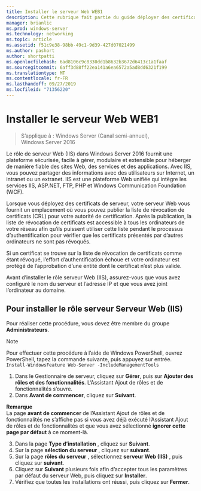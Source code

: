 ```yaml
---
title: Installer le serveur Web WEB1
description: Cette rubrique fait partie du guide déployer des certificats de serveur pour les déploiements sans fil et câblés 802.1 X.
manager: brianlic
ms.prod: windows-server
ms.technology: networking
ms.topic: article
ms.assetid: f51c9e38-98bb-49c1-9d39-427d07021499
ms.author: pashort
author: shortpatti
ms.openlocfilehash: 6ad8106c9c8330dd1b8632b3672d6413c1a1faaf
ms.sourcegitcommit: 6aff3d88ff22ea141a6ea6572a5ad8dd6321f199
ms.translationtype: MT
ms.contentlocale: fr-FR
ms.lasthandoff: 09/27/2019
ms.locfileid: "71356220"
---
```

# <a name="install-the-web-server-web1"></a>Installer le serveur Web WEB1

>S’applique à : Windows Server (Canal semi-annuel), Windows Server 2016

Le rôle de serveur Web (IIS) dans Windows Server 2016 fournit une plateforme sécurisée, facile à gérer, modulaire et extensible pour héberger de manière fiable des sites Web, des services et des applications. Avec IIS, vous pouvez partager des informations avec des utilisateurs sur Internet, un intranet ou un extranet. IIS est une plateforme Web unifiée qui intègre les services IIS, ASP.NET, FTP, PHP et Windows Communication Foundation (WCF).  

Lorsque vous déployez des certificats de serveur, votre serveur Web vous fournit un emplacement où vous pouvez publier la liste de révocation de certificats (CRL) pour votre autorité de certification. Après la publication, la liste de révocation de certificats est accessible à tous les ordinateurs de votre réseau afin qu’ils puissent utiliser cette liste pendant le processus d’authentification pour vérifier que les certificats présentés par d’autres ordinateurs ne sont pas révoqués.   

Si un certificat se trouve sur la liste de révocation de certificats comme étant révoqué, l’effort d’authentification échoue et votre ordinateur est protégé de l’approbation d’une entité dont le certificat n’est plus valide.  

Avant d’installer le rôle serveur Web (IIS), assurez-vous que vous avez configuré le nom du serveur et l’adresse IP et que vous avez joint l’ordinateur au domaine.  

## <a name="to-install-the-web-server-iis-server-role"></a>Pour installer le rôle serveur Serveur Web (IIS)  
Pour réaliser cette procédure, vous devez être membre du groupe **Administrateurs**.  

>[!NOTE]  
>Pour effectuer cette procédure à l’aide de Windows PowerShell, ouvrez PowerShell, tapez la commande suivante, puis appuyez sur entrée.  
`Install-WindowsFeature Web-Server -IncludeManagementTools`  

1.  Dans le Gestionnaire de serveur, cliquez sur **Gérer**, puis sur **Ajouter des rôles et des fonctionnalités**. L’Assistant Ajout de rôles et de fonctionnalités s’ouvre.  
2.  Dans **Avant de commencer**, cliquez sur **Suivant**.  

**Remarque**   
La page **avant de commencer** de l’Assistant Ajout de rôles et de fonctionnalités ne s’affiche pas si vous avez déjà exécuté l’Assistant Ajout de rôles et de fonctionnalités et que vous avez sélectionné **ignorer cette page par défaut** à ce moment-là.  

3. Dans la page **Type d’installation** , cliquez sur **Suivant**.  
4. Sur la page **sélection du serveur** , cliquez sur **suivant**.  
5. Sur la page **rôles du serveur** , sélectionnez **serveur Web (IIS)** , puis cliquez sur **suivant**.  
6. Cliquez sur **Suivant** plusieurs fois afin d’accepter tous les paramètres par défaut du serveur Web, puis cliquez sur **Installer**.  
7. Vérifiez que toutes les installations ont réussi, puis cliquez sur **Fermer**.
